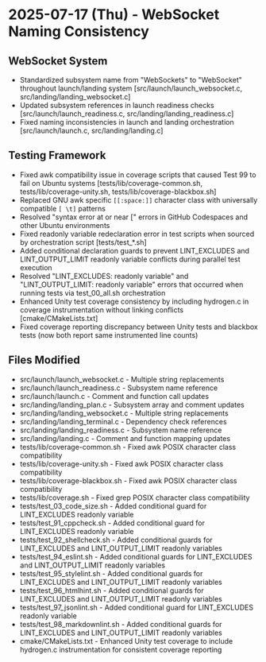 # 2025-07-17 (Thu) - WebSocket Naming Consistency

## WebSocket System

- Standardized subsystem name from "WebSockets" to "WebSocket" throughout launch/landing system [src/launch/launch_websocket.c, src/landing/landing_websocket.c]
- Updated subsystem references in launch readiness checks [src/launch/launch_readiness.c, src/landing/landing_readiness.c]
- Fixed naming inconsistencies in launch and landing orchestration [src/launch/launch.c, src/landing/landing.c]

## Testing Framework

- Fixed awk compatibility issue in coverage scripts that caused Test 99 to fail on Ubuntu systems [tests/lib/coverage-common.sh, tests/lib/coverage-unity.sh, tests/lib/coverage-blackbox.sh]
- Replaced GNU awk specific `[[:space:]]` character class with universally compatible `[ \t]` patterns
- Resolved "syntax error at or near [" errors in GitHub Codespaces and other Ubuntu environments
- Fixed readonly variable redeclaration error in test scripts when sourced by orchestration script [tests/test_*.sh]
- Added conditional declaration guards to prevent LINT_EXCLUDES and LINT_OUTPUT_LIMIT readonly variable conflicts during parallel test execution
- Resolved "LINT_EXCLUDES: readonly variable" and "LINT_OUTPUT_LIMIT: readonly variable" errors that occurred when running tests via test_00_all.sh orchestration
- Enhanced Unity test coverage consistency by including hydrogen.c in coverage instrumentation without linking conflicts [cmake/CMakeLists.txt]
- Fixed coverage reporting discrepancy between Unity tests and blackbox tests (now both report same instrumented line counts)

## Files Modified

- src/launch/launch_websocket.c - Multiple string replacements
- src/launch/launch_readiness.c - Subsystem name reference
- src/launch/launch.c - Comment and function call updates
- src/landing/landing_plan.c - Subsystem array and comment updates
- src/landing/landing_websocket.c - Multiple string replacements
- src/landing/landing_terminal.c - Dependency check references
- src/landing/landing_readiness.c - Subsystem name reference
- src/landing/landing.c - Comment and function mapping updates
- tests/lib/coverage-common.sh - Fixed awk POSIX character class compatibility
- tests/lib/coverage-unity.sh - Fixed awk POSIX character class compatibility
- tests/lib/coverage-blackbox.sh - Fixed awk POSIX character class compatibility
- tests/lib/coverage.sh - Fixed grep POSIX character class compatibility
- tests/test_03_code_size.sh - Added conditional guard for LINT_EXCLUDES readonly variable
- tests/test_91_cppcheck.sh - Added conditional guard for LINT_EXCLUDES readonly variable
- tests/test_92_shellcheck.sh - Added conditional guards for LINT_EXCLUDES and LINT_OUTPUT_LIMIT readonly variables
- tests/test_94_eslint.sh - Added conditional guards for LINT_EXCLUDES and LINT_OUTPUT_LIMIT readonly variables
- tests/test_95_stylelint.sh - Added conditional guards for LINT_EXCLUDES and LINT_OUTPUT_LIMIT readonly variables
- tests/test_96_htmlhint.sh - Added conditional guards for LINT_EXCLUDES and LINT_OUTPUT_LIMIT readonly variables
- tests/test_97_jsonlint.sh - Added conditional guard for LINT_EXCLUDES readonly variable
- tests/test_98_markdownlint.sh - Added conditional guards for LINT_EXCLUDES and LINT_OUTPUT_LIMIT readonly variables
- cmake/CMakeLists.txt - Enhanced Unity test coverage to include hydrogen.c instrumentation for consistent coverage reporting
